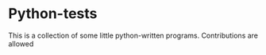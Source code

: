 # Python-tests
This is a collection of some little python-written programs. Contributions are allowed

